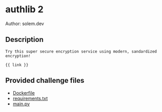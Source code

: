 # authlib 2
Author: solem.dev
## Description
```
Try this super secure encryption service using modern, sandardized encryption!

{{ link }}
```
## Provided challenge files
* [Dockerfile](Dockerfile)
* [requirements.txt](requirements.txt)
* [main.py](main.py)
